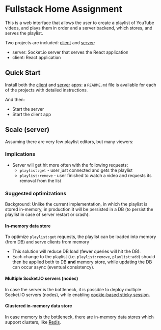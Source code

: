 # Fullstack Home Assignment

This is a web interface that allows the user to create a playlist of YouTube videos, and plays them in order and a server backend, which stores, and serves the playlist.

Two projects are included: [client](https://github.com/kode-ninja/sw/tree/master/client) and [server](https://github.com/kode-ninja/sw/tree/master/server):
- server: Socket.io server that serves the React application
- client: React application 

## Quick Start
Install both the [client](https://github.com/kode-ninja/sw/tree/master/client) and [server](https://github.com/kode-ninja/sw/tree/master/server) apps: a `README.md` file is available for each of the projects with detailed instructions.

And then:
- Start the server
- Start the client app

## Scale (server)

Assuming there are very few playlist editors, but many viewers:

### Implications
- Server will get hit more often with the following requests:
  - `playlist:get` - user just connected and gets the playlist
  - `playlist:remove` - user finished to watch a video and requests its removal from the list

### Suggested optimizations
Background: Unlike the current implementation, in which the playlist is stored in-memory, in production it will be persisted in a DB (to persist the playlist in case of server restart or crash).

#### In-memory data store
To optimize `playlist:get` requests, the playlist can be loaded into memory (from DB) and serve clients from memory
- This solution will reduce DB load (fewer queries will hit the DB).
- Each change to the playlist (i.e. `playlist:remove`, `playlist:add`) should then be applied both to DB **and** memory store, while updating the DB can occur async (eventual consistency).

#### Multiple Socket.IO servers (nodes)
In case the server is the bottleneck, it is possible to deploy multiple Socket.IO servers (nodes), while enabling [cookie-based sticky session](https://socket.io/docs/v4/using-multiple-nodes/#enabling-sticky-session).

#### Clustered in-memory data store
In case memory is the bottleneck, there are in-memory data stores which support clusters, like [Redis](https://redis.io/commands/cluster-nodes/).


